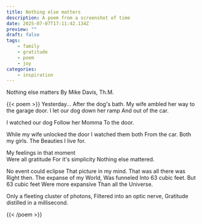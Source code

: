 ```yaml
---
title: Nothing else matters
description: A poem from a screenshot of time
date: 2025-07-07T17:11:42.134Z
preview: ""
draft: false
tags:
    - family
    - gratitude
    - poem
    - joy
categories:
    - inspiration
---
```

Nothing else matters
By Mike Davis, Th.M. 

{{< poem >}}
Yesterday...
After the dog's bath.
My wife ambled her way to the garage door.
I let our dog down her ramp
And out of the car.

I watched our dog
Follow her Momma
To the door.

While my wife unlocked the door
I watched them both
From the car.
Both my girls.
The Beauties I live for.

My feelings in that moment  
Were all gratitude 
For it's simplicity
Nothing else mattered.

No event could eclipse
That picture in my mind. 
That was all there was
Right then.
The expanse of my World,
Was funneled
Into 63 cubic feet. 
But 63 cubic feet
Were more expansive
Than all the Universe.

Only a fleeting cluster of photons, 
Filtered into an optic nerve,
Gratitude distilled in a millisecond.

{{< /poem >}}